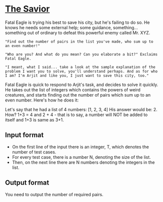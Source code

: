 # [The Savior][link]

Fatal Eagle is trying his best to save his city, but he's failing to do so. He knows he needs some external help; some guidance, something... something out of ordinary to defeat this powerful enemy called Mr. XYZ.

    "Find out the number of pairs in the list you've made, who sum up to an even number!"

    "Who are you? And what do you mean? Can you elaborate a bit?" Exclaims Fatal Eagle.

    "I meant, what I said... take a look at the sample explanation of the problem I want you to solve, you'll understand perhaps. And as for who I am? I'm Arjit and like you, I just want to save this city, too."

Fatal Eagle is quick to respond to Arjit's task, and decides to solve it quickly. He takes out the list of integers which contains the powers of weird creatures, and starts finding out the number of pairs which sum up to an even number. Here's how he does it:

Let's say that he had a list of 4 numbers: [1, 2, 3, 4] His answer would be: 2. How? 1+3 = 4 and 2 + 4 - that is to say, a number will NOT be added to itself and 1+3 is same as 3+1.

## Input format

- On the first line of the input there is an integer, T, which denotes the number of test cases.
- For every test case, there is a number N, denoting the size of the list.
- Then, on the next line there are N numbers denoting the integers in the list.

## Output format

You need to output the number of required pairs.

[link]: https://www.hackerearth.com/practice/basic-programming/implementation/basics-of-implementation/practice-problems/algorithm/the-savior-3/
